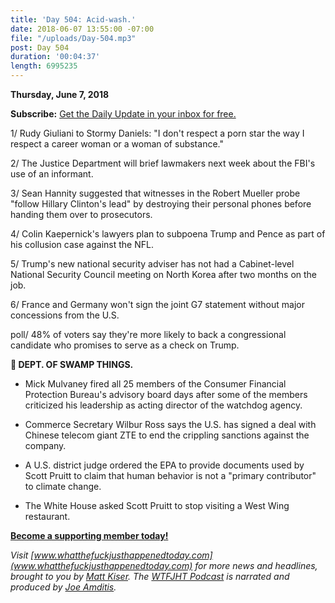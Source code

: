 ```yaml
---
title: 'Day 504: Acid-wash.'
date: 2018-06-07 13:55:00 -07:00
file: "/uploads/Day-504.mp3"
post: Day 504
duration: '00:04:37'
length: 6995235
---
```


**Thursday, June 7, 2018**

**Subscribe:** [Get the Daily Update in your inbox for free.](https://whatthefuckjusthappenedtoday.com/subscribe/)

1/ Rudy Giuliani to Stormy Daniels: "I don't respect a porn star the way I respect a career woman or a woman of substance."

2/ The Justice Department will brief lawmakers next week about the FBI's use of an informant.

3/ Sean Hannity suggested that witnesses in the Robert Mueller probe "follow Hillary Clinton's lead" by destroying their personal phones before handing them over to prosecutors.

4/ Colin Kaepernick's lawyers plan to subpoena Trump and Pence as part of his collusion case against the NFL.

5/ Trump's new national security adviser has not had a Cabinet-level National Security Council meeting on North Korea after two months on the job.

6/ France and Germany won't sign the joint G7 statement without major concessions from the U.S.

poll/ 48% of voters say they're more likely to back a congressional candidate who promises to serve as a check on Trump.

**🐊 DEPT. OF SWAMP THINGS.**

* Mick Mulvaney fired all 25 members of the Consumer Financial Protection Bureau's advisory board days after some of the members criticized his leadership as acting director of the watchdog agency.

* Commerce Secretary Wilbur Ross says the U.S. has signed a deal with Chinese telecom giant ZTE to end the crippling sanctions against the company.

* A U.S. district judge ordered the EPA to provide documents used by Scott Pruitt to claim that human behavior is not a "primary contributor" to climate change.

* The White House asked Scott Pruitt to stop visiting a West Wing restaurant.

**[Become a supporting member today!](https://whatthefuckjusthappenedtoday.com/membership/?utm_source=2017\+Donors&utm_campaign=8dccd905d9-&utm_medium=email&utm_term=0_3bd36f654c-8dccd905d9-169730397)**

*Visit [www.whatthefuckjusthappenedtoday.com](www.whatthefuckjusthappenedtoday.com) for more news and headlines, brought to you by [Matt Kiser](https://twitter.com/Matt_Kiser). The [WTFJHT Podcast](https://whatthefuckjusthappenedtoday.com/podcasts/) is narrated and produced by [Joe Amditis](https://twitter.com/jsamditis).*